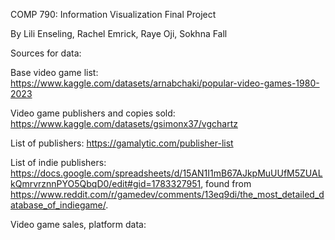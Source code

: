 COMP 790: Information Visualization Final Project

By Lili Enseling, Rachel Emrick, Raye Oji, Sokhna Fall

Sources for data:

Base video game list: https://www.kaggle.com/datasets/arnabchaki/popular-video-games-1980-2023

Video game publishers and copies sold: https://www.kaggle.com/datasets/gsimonx37/vgchartz

List of publishers: https://gamalytic.com/publisher-list

List of indie publishers: https://docs.google.com/spreadsheets/d/15AN1I1mB67AJkpMuUUfM5ZUALkQmrvrznnPYO5QbqD0/edit#gid=1783327951, found from https://www.reddit.com/r/gamedev/comments/13eq9di/the_most_detailed_database_of_indiegame/.

Video game sales, platform data: 
